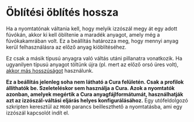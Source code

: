 # Öblítési öblítés hossza

Ha a nyomtatónak váltania kell, hogy melyik izzószál megy át egy adott fúvókán, akkor ki kell öblítenie a maradék anyagot, amely még a fúvókakamrában volt. Ez a beállítás határozza meg, hogy mennyi anyag kerül felhasználásra az előző anyag kiöblítéséhez.

Ez csak a másik típusú anyagra való váltás utáni pillanatra vonatkozik. Ha ugyanilyen típusú anyagot töltünk újra (pl. mert az előző orsó üres volt), [akkor más hosszúságot](material_end_of_filament_purge_length.md) használunk.

**Ez a beállítás jelenleg soha nem látható a Cura felületén. Csak a profilok állíthatók be. Szeleteléskor sem használja a Cura. Azok a nyomtatók azonban, amelyek megértik a Cura anyagfájlformátumát, használhatják azt az izzószál-váltási eljárás helyes konfigurálásához.** Egy utófeldolgozó szkripten keresztül az `M600` parancs beilleszthető a nyomtatásba, ami egy izzószál kapcsolót indít el.
